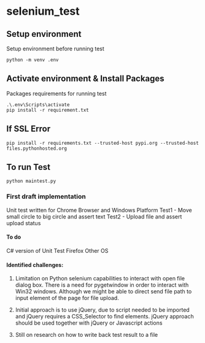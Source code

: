 # selenium_test

## Setup environment
Setup environment before running test

    python -m venv .env


## Activate environment & Install Packages
Packages requirements for running test

    .\.env\Scripts\activate
    pip install -r requirement.txt

## If SSL Error

    pip install -r requirements.txt --trusted-host pypi.org --trusted-host files.pythonhosted.org


## To run Test

    python maintest.py

### First draft implementation

Unit test written for Chrome Browser and Windows Platform
Test1 - Move small circle to big circle and assert text
Test2 - Upload file and assert upload status
#### To do

C# version of Unit Test
Firefox
Other OS

#### Identified challenges:

1. Limitation on Python selenium capabilities to interact with open file dialog box. There is a need for pygetwindow in order to interact with Win32 windows. Although we might be able to direct send file path to input element of the page for file upload.

1. Initial approach is to use jQuery, due to script needed to be imported and jQuery requires a CSS_Selector to find elements. jQuery approach should be used together with jQuery or Javascript actions

1. Still on research on how to write back test result to a file



